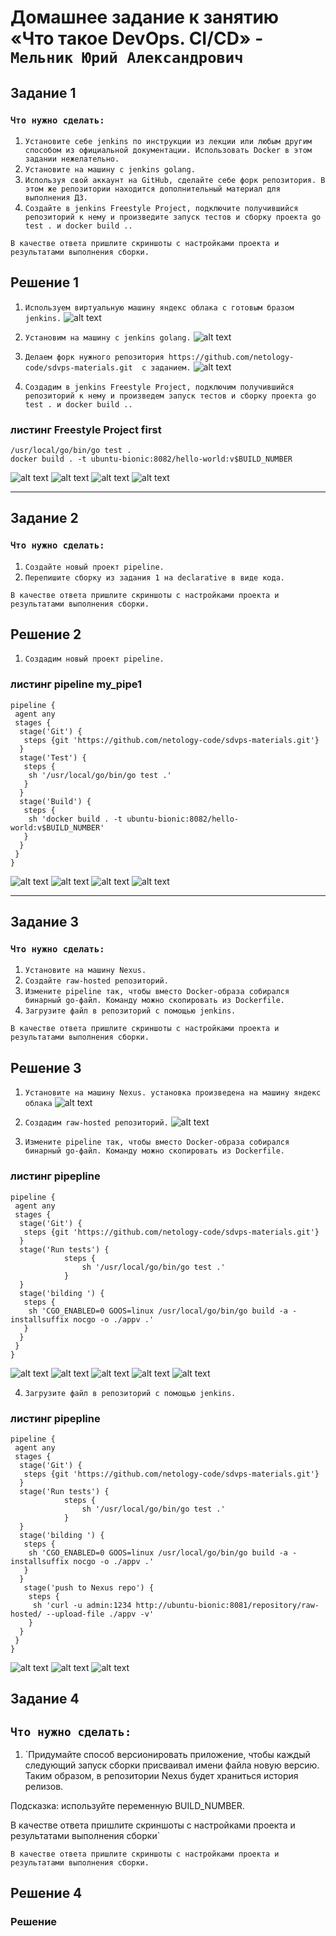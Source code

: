 # Домашнее задание к занятию «Что такое DevOps. СI/СD» - `Мельник Юрий Александрович`


## Задание 1

### `Что нужно сделать:`

1. `Установите себе jenkins по инструкции из лекции или любым другим способом из официальной документации. Использовать Docker в этом задании нежелательно.`
2. `Установите на машину с jenkins golang.`
3. `Используя свой аккаунт на GitHub, сделайте себе форк репозитория. В этом же репозитории находится дополнительный материал для выполнения ДЗ.`
4. `Создайте в jenkins Freestyle Project, подключите получившийся репозиторий к нему и произведите запуск тестов и сборку проекта go test . и docker build ..`


`В качестве ответа пришлите скриншоты с настройками проекта и результатами выполнения сборки.`

## Решение 1
1. `Используем виртуальную машину яндекс облака с готовым бразом jenkins.`
![alt text](https://github.com/ysatii/gitlab-hw/blob/ci-cd/img1/image1_1.jpg)

2. `Установим на машину с jenkins golang.`
![alt text](https://github.com/ysatii/gitlab-hw/blob/ci-cd/img1/image1_2.jpg)

3. `Делаем форк нужного репозитория https://github.com/netology-code/sdvps-materials.git  с заданием.`
![alt text](https://github.com/ysatii/gitlab-hw/blob/ci-cd/img1/image1_3.jpg)

4. `Создадим в jenkins Freestyle Project, подключим получившийся репозиторий к нему и произведем запуск тестов и сборку проекта go test . и docker build ..`
### листинг **Freestyle Project** first
```
/usr/local/go/bin/go test .
docker build . -t ubuntu-bionic:8082/hello-world:v$BUILD_NUMBER
```
![alt text](https://github.com/ysatii/gitlab-hw/blob/ci-cd/img1/image1_4.jpg)
![alt text](https://github.com/ysatii/gitlab-hw/blob/ci-cd/img1/image1_4_1.jpg)
![alt text](https://github.com/ysatii/gitlab-hw/blob/ci-cd/img1/image1_4_2.jpg)
![alt text](https://github.com/ysatii/gitlab-hw/blob/ci-cd/img1/image1_4_3.jpg)

---

## Задание 2

### `Что нужно сделать:`

1. `Создайте новый проект pipeline.`
2. `Перепишите сборку из задания 1 на declarative в виде кода.`



`В качестве ответа пришлите скриншоты с настройками проекта и результатами выполнения сборки.`

## Решение 2
1. `Создадим новый проект pipeline.`
### листинг pipeline my_pipe1
```
pipeline {
 agent any
 stages {
  stage('Git') {
   steps {git 'https://github.com/netology-code/sdvps-materials.git'}
  }
  stage('Test') {
   steps {
    sh '/usr/local/go/bin/go test .'
   }
  }
  stage('Build') {
   steps {
    sh 'docker build . -t ubuntu-bionic:8082/hello-world:v$BUILD_NUMBER'
   }
  }
 }
}
```
![alt text](https://github.com/ysatii/gitlab-hw/blob/ci-cd/img2/image2_1.jpg)
![alt text](https://github.com/ysatii/gitlab-hw/blob/ci-cd/img2/image2_2.jpg)
![alt text](https://github.com/ysatii/gitlab-hw/blob/ci-cd/img2/image2_3.jpg)
![alt text](https://github.com/ysatii/gitlab-hw/blob/ci-cd/img2/image2_4.jpg)

---

## Задание 3

### `Что нужно сделать:`

1. `Установите на машину Nexus.`
2. `Создайте raw-hosted репозиторий.`
3. `Измените pipeline так, чтобы вместо Docker-образа собирался бинарный go-файл. Команду можно скопировать из Dockerfile.`
4. `Загрузите файл в репозиторий с помощью jenkins.`
 

`В качестве ответа пришлите скриншоты с настройками проекта и результатами выполнения сборки.`
## Решение 3
1. `Установите на машину Nexus. установка произведена на машину яндекс облака`
![alt text](https://github.com/ysatii/gitlab-hw/blob/ci-cd/img3/image3_1.jpg)

2. `Создадим raw-hosted репозиторий.`
![alt text](https://github.com/ysatii/gitlab-hw/blob/ci-cd/img3/image3_2.jpg)

3. `Измените pipeline так, чтобы вместо Docker-образа собирался бинарный go-файл. Команду можно скопировать из Dockerfile.`

### листинг pipepline
```
pipeline {
 agent any
 stages {
  stage('Git') {
   steps {git 'https://github.com/netology-code/sdvps-materials.git'}
  }
  stage('Run tests') {
            steps {
                sh '/usr/local/go/bin/go test .'
            }
  }
  stage('bilding ') {
   steps {
    sh 'CGO_ENABLED=0 GOOS=linux /usr/local/go/bin/go build -a -installsuffix nocgo -o ./appv .'
   }
  }
 }
}
```
![alt text](https://github.com/ysatii/gitlab-hw/blob/ci-cd/img3/image3_3.jpg)
![alt text](https://github.com/ysatii/gitlab-hw/blob/ci-cd/img3/image3_3_1.jpg)
![alt text](https://github.com/ysatii/gitlab-hw/blob/ci-cd/img3/image3_3_2.jpg)
![alt text](https://github.com/ysatii/gitlab-hw/blob/ci-cd/img3/image3_3_3.jpg)
![alt text](https://github.com/ysatii/gitlab-hw/blob/ci-cd/img3/image3_3_4.jpg)

4. `Загрузите файл в репозиторий с помощью jenkins.`
### листинг pipepline
```
pipeline {
 agent any
 stages {
  stage('Git') {
   steps {git 'https://github.com/netology-code/sdvps-materials.git'}
  }
  stage('Run tests') {
            steps {
                sh '/usr/local/go/bin/go test .'
            }
  }
  stage('bilding ') {
   steps {
    sh 'CGO_ENABLED=0 GOOS=linux /usr/local/go/bin/go build -a -installsuffix nocgo -o ./appv .'
   }
  }
   stage('push to Nexus repo') {
    steps {
     sh 'curl -u admin:1234 http://ubuntu-bionic:8081/repository/raw-hosted/ --upload-file ./appv -v'
    }
  }
 }
}
```
![alt text](https://github.com/ysatii/gitlab-hw/blob/ci-cd/img3/image3_4.jpg)
![alt text](https://github.com/ysatii/gitlab-hw/blob/ci-cd/img3/image3_4_1.jpg)
![alt text](https://github.com/ysatii/gitlab-hw/blob/ci-cd/img3/image3_4_2.jpg)
 



## Задание 4

 
## `Что нужно сделать:`

1. `Придумайте способ версионировать приложение, чтобы каждый следующий запуск сборки присваивал имени файла новую версию. Таким образом, в репозитории Nexus будет храниться история релизов.

Подсказка: используйте переменную BUILD_NUMBER.

В качестве ответа пришлите скриншоты с настройками проекта и результатами выполнения сборки`


 
`В качестве ответа пришлите скриншоты с настройками проекта и результатами выполнения сборки.`
## Решение 4
### Решение 
